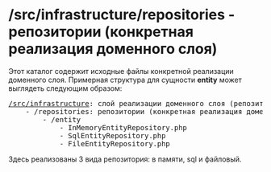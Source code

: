 # /src/infrastructure/repositories - репозитории (конкретная реализация доменного слоя)

Этот каталог содержит исходные файлы конкретной реализации доменного слоя. Примерная структура для сущности **entity** 
может выглядеть следующим образом:

<pre>
<a href="../README.md">/src/infrastructure</a>: слой реализации доменного слоя (репозитории, модели и прочие элементы) 
    - /repositories: репозитории (конкретная реализация доменного слоя)
        - /entity
            - InMemoryEntityRepository.php
            - SqlEntityRepository.php
            - FileEntityRepository.php
</pre>

Здесь реализованы 3 вида репозитория: в памяти, sql и файловый.